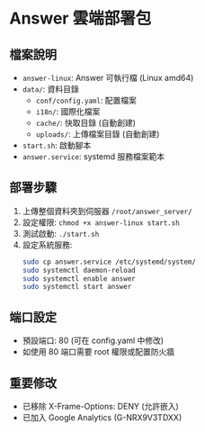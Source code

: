 # Answer 雲端部署包

## 檔案說明
- `answer-linux`: Answer 可執行檔 (Linux amd64)
- `data/`: 資料目錄
  - `conf/config.yaml`: 配置檔案
  - `i18n/`: 國際化檔案
  - `cache/`: 快取目錄 (自動創建)
  - `uploads/`: 上傳檔案目錄 (自動創建)
- `start.sh`: 啟動腳本
- `answer.service`: systemd 服務檔案範本

## 部署步驟
1. 上傳整個資料夾到伺服器 `/root/answer_server/`
2. 設定權限: `chmod +x answer-linux start.sh`
3. 測試啟動: `./start.sh`
4. 設定系統服務:
   ```bash
   sudo cp answer.service /etc/systemd/system/
   sudo systemctl daemon-reload
   sudo systemctl enable answer
   sudo systemctl start answer
   ```

## 端口設定
- 預設端口: 80 (可在 config.yaml 中修改)
- 如使用 80 端口需要 root 權限或配置防火牆

## 重要修改
- 已移除 X-Frame-Options: DENY (允許嵌入)
- 已加入 Google Analytics (G-NRX9V3TDXX)
